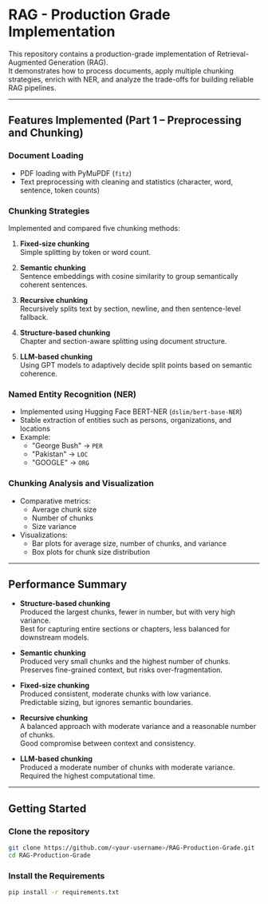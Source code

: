 # RAG - Production Grade Implementation

This repository contains a production-grade implementation of Retrieval-Augmented Generation (RAG).  
It demonstrates how to process documents, apply multiple chunking strategies, enrich with NER, and analyze the trade-offs for building reliable RAG pipelines.

---

## Features Implemented (Part 1 – Preprocessing and Chunking)

### Document Loading
- PDF loading with PyMuPDF (`fitz`)
- Text preprocessing with cleaning and statistics (character, word, sentence, token counts)

### Chunking Strategies
Implemented and compared five chunking methods:

1. **Fixed-size chunking**  
   Simple splitting by token or word count.

2. **Semantic chunking**  
   Sentence embeddings with cosine similarity to group semantically coherent sentences.

3. **Recursive chunking**  
   Recursively splits text by section, newline, and then sentence-level fallback.

4. **Structure-based chunking**  
   Chapter and section-aware splitting using document structure.

5. **LLM-based chunking**  
   Using GPT models to adaptively decide split points based on semantic coherence.

### Named Entity Recognition (NER)
- Implemented using Hugging Face BERT-NER (`dslim/bert-base-NER`)
- Stable extraction of entities such as persons, organizations, and locations
- Example:  
  - "George Bush" → `PER`  
  - "Pakistan" → `LOC`  
  - "GOOGLE" → `ORG`

### Chunking Analysis and Visualization
- Comparative metrics:
  - Average chunk size
  - Number of chunks
  - Size variance
- Visualizations:
  - Bar plots for average size, number of chunks, and variance
  - Box plots for chunk size distribution

---

## Performance Summary

- **Structure-based chunking**  
  Produced the largest chunks, fewer in number, but with very high variance.  
  Best for capturing entire sections or chapters, less balanced for downstream models.

- **Semantic chunking**  
  Produced very small chunks and the highest number of chunks.  
  Preserves fine-grained context, but risks over-fragmentation.

- **Fixed-size chunking**  
  Produced consistent, moderate chunks with low variance.  
  Predictable sizing, but ignores semantic boundaries.

- **Recursive chunking**  
  A balanced approach with moderate variance and a reasonable number of chunks.  
  Good compromise between context and consistency.

- **LLM-based chunking**  
  Produced a moderate number of chunks with moderate variance.  
  Required the highest computational time.

---

## Getting Started

### Clone the repository
```bash
git clone https://github.com/<your-username>/RAG-Production-Grade.git
cd RAG-Production-Grade
```
### Install the Requirements
```bash
pip install -r requirements.txt
```
